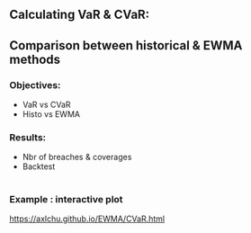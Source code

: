 ## Calculating VaR & CVaR: 
## Comparison between historical & EWMA methods

### Objectives:
- VaR vs CVaR
- Histo vs EWMA

### Results:
- Nbr of breaches & coverages
- Backtest

#
### Example : interactive plot

https://axlchu.github.io/EWMA/CVaR.html
